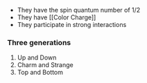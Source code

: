 - They have the spin quantum number of 1/2
- They have [[Color Charge]]
- They participate in strong interactions

### Three generations
1. Up and Down
2. Charm and Strange
3. Top and Bottom